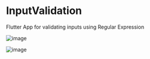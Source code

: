 # InputValidation
Flutter App for validating inputs using Regular Expression

![image](https://user-images.githubusercontent.com/68733763/230392742-56906dc2-7d80-469c-b749-ac0c281515e7.png)



![image](https://user-images.githubusercontent.com/68733763/230392412-978ae277-6fd1-4f11-b94e-3c15fa4eb5b7.png)
